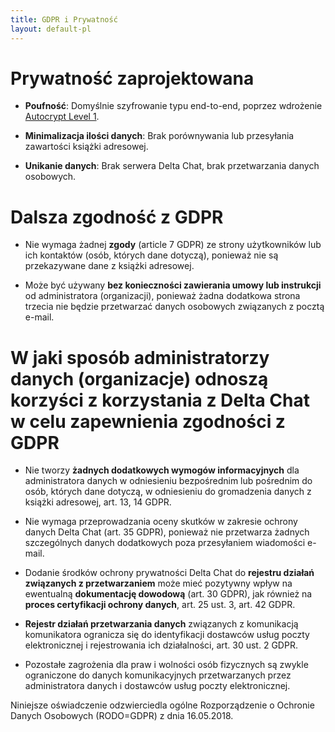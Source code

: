 ```yaml
---
title: GDPR i Prywatność
layout: default-pl
---
```




<!-- GENERATED FILE -- DO NOT EDIT -->



# Prywatność zaprojektowana

- **Poufność**: Domyślnie szyfrowanie typu end-to-end, poprzez wdrożenie [Autocrypt
  Level 1](https://autocrypt.org).

- **Minimalizacja ilości danych**: Brak porównywania lub przesyłania zawartości książki adresowej.

- **Unikanie danych**: Brak serwera Delta Chat, brak przetwarzania danych osobowych.


# Dalsza zgodność z GDPR 

- Nie wymaga żadnej **zgody** (article 7 GDPR) ze strony użytkowników lub ich kontaktów (osób, których dane dotyczą), ponieważ nie są przekazywane dane z książki adresowej.

- Może być używany **bez konieczności zawierania umowy lub instrukcji** od administratora (organizacji), ponieważ żadna dodatkowa strona trzecia nie będzie przetwarzać danych osobowych związanych z pocztą e-mail. 

# W jaki sposób administratorzy danych (organizacje) odnoszą korzyści z korzystania z Delta Chat w celu zapewnienia zgodności z GDPR

- Nie tworzy **żadnych dodatkowych wymogów informacyjnych** dla administratora danych w odniesieniu bezpośrednim lub pośrednim do osób, których dane dotyczą,
  w  odniesieniu do gromadzenia danych z książki adresowej, art. 13, 14 GDPR.

- Nie wymaga przeprowadzania oceny skutków w zakresie ochrony danych Delta Chat (art. 35 GDPR), ponieważ nie przetwarza żadnych szczególnych danych dodatkowych poza przesyłaniem wiadomości e-mail.

- Dodanie środków ochrony prywatności Delta Chat 
  do **rejestru działań związanych z przetwarzaniem** może mieć pozytywny wpływ 
  na ewentualną **dokumentację dowodową** (art. 30 GDPR), 
  jak również na **proces certyfikacji ochrony danych**, art. 25 ust. 3, art. 42 GDPR.

- **Rejestr działań przetwarzania danych** związanych z komunikacją komunikatora
  ogranicza się do identyfikacji dostawców usług poczty elektronicznej i rejestrowania ich działalności, art. 30 ust. 2 GDPR.

-  Pozostałe zagrożenia dla praw i wolności osób fizycznych 
  są zwykle ograniczone do danych komunikacyjnych przetwarzanych 
  przez administratora danych i dostawców usług poczty elektronicznej.


Niniejsze oświadczenie odzwierciedla ogólne Rozporządzenie o Ochronie Danych Osobowych (RODO=GDPR) z dnia 16.05.2018.

